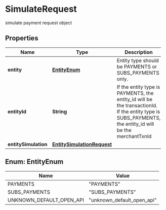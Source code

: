 

# SimulateRequest

simulate payment request object

## Properties

| Name | Type | Description | Notes |
|------------ | ------------- | ------------- | -------------|
|**entity** | [**EntityEnum**](#EntityEnum) | Entity type should be PAYMENTS or SUBS_PAYMENTS only. |  |
|**entityId** | **String** | If the entity type is PAYMENTS, the entity_id will be the transactionId. If the entity type is SUBS_PAYMENTS, the entity_id will be the merchantTxnId |  |
|**entitySimulation** | [**EntitySimulationRequest**](EntitySimulationRequest.md) |  |  |



## Enum: EntityEnum

| Name | Value |
|---- | -----|
| PAYMENTS | &quot;PAYMENTS&quot; |
| SUBS_PAYMENTS | &quot;SUBS_PAYMENTS&quot; |
| UNKNOWN_DEFAULT_OPEN_API | &quot;unknown_default_open_api&quot; |



